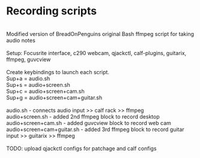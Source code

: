 # Recording scripts<br/>
<br />
Modified version of BreadOnPenguins original Bash ffmpeg script for taking audio notes<br />
<br />
Setup: Focusrite interface, c290 webcam, qjackctl, calf-plugins, guitarix, ffmpeg, guvcview<br />
<br />
Create keybindings to launch each script.<br />
Sup+a = audio.sh<br />
Sup+s = audio+screen.sh<br />
Sup+c = audio+screen+cam.sh<br />
Sup+g = audio+screen+cam+guitar.sh<br />
<br />
audio.sh - connects audio input >> calf rack >> ffmpeg<br />
audio+screen.sh - added 2nd ffmpeg block to record desktop<br />
audio+screen+cam.sh - added guvcview block to record web cam<br />
audio+screen+cam+guitar.sh - added 3rd ffmpeg block to record guitar input >> guitarix >> ffmpeg<br />
<br />
TODO: upload qjackctl configs for patchage and calf configs<br />
<br />
